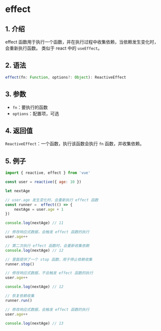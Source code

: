 # effect

## 1. 介绍

effect 函数用于执行一个函数，并在执行过程中收集依赖，当依赖发生变化时，会重新执行函数。
类似于 react 中的 `useEffect`。

## 2. 语法

```js
effect(fn: Function, options?: Object): ReactiveEffect
```

## 3. 参数

-   `fn`：要执行的函数
-   `options`：配置项，可选

## 4. 返回值

`ReactiveEffect`：一个函数，执行该函数会执行 `fn` 函数，并收集依赖。

## 5. 例子

```js
import { reactive, effect } from 'vue'

const user = reactive({ age: 10 })

let nextAge

// user.age 发生变化时，会重新执行 effect 函数
const runner =  effect(() => {
    nextAge = user.age + 1
})

console.log(nextAge) // 11

// 修改响应式数据，会触发 effect 函数的执行
user.age++

// 第二次执行 effect 函数时，会重新收集依赖
console.log(nextAge) // 12

// 里面提供了一个 stop 函数，用于停止依赖收集
runner.stop()

// 修改响应式数据，不会触发 effect 函数的执行
user.age++

console.log(nextAge) // 12

// 恢复依赖收集
runner.run()

// 修改响应式数据，会触发 effect 函数的执行
user.age++

console.log(nextAge) // 13
```